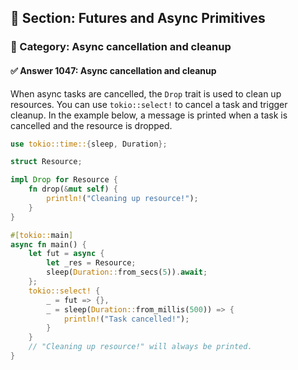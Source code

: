 ## 📘 Section: Futures and Async Primitives
### 🔹 Category: Async cancellation and cleanup
#### ✅ Answer 1047: Async cancellation and cleanup

When async tasks are cancelled, the `Drop` trait is used to clean up resources. You can use `tokio::select!` to cancel a task and trigger cleanup. In the example below, a message is printed when a task is cancelled and the resource is dropped.

```rust
use tokio::time::{sleep, Duration};

struct Resource;

impl Drop for Resource {
    fn drop(&mut self) {
        println!("Cleaning up resource!");
    }
}

#[tokio::main]
async fn main() {
    let fut = async {
        let _res = Resource;
        sleep(Duration::from_secs(5)).await;
    };
    tokio::select! {
        _ = fut => {},
        _ = sleep(Duration::from_millis(500)) => {
            println!("Task cancelled!");
        }
    }
    // "Cleaning up resource!" will always be printed.
}
```
